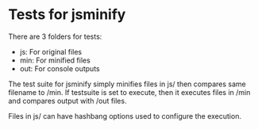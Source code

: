 # Tests for jsminify

There are 3 folders for tests:
* js: For original files 
* min: For minified files
* out: For console outputs

The test suite for jsminify simply minifies files in js/ then compares same
filename to /min. If testsuite is set to execute, then it executes files in
/min and compares output with /out files.

Files in js/ can have hashbang options used to configure the execution.
